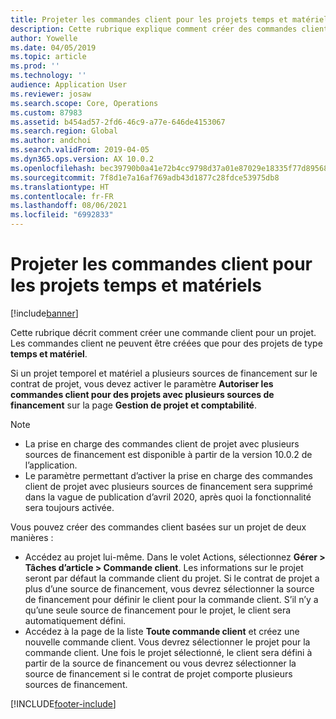 ```yaml
---
title: Projeter les commandes client pour les projets temps et matériels
description: Cette rubrique explique comment créer des commandes client basées sur des projets pour des projets de temps et matériels.
author: Yowelle
ms.date: 04/05/2019
ms.topic: article
ms.prod: ''
ms.technology: ''
audience: Application User
ms.reviewer: josaw
ms.search.scope: Core, Operations
ms.custom: 87983
ms.assetid: b454ad57-2fd6-46c9-a77e-646de4153067
ms.search.region: Global
ms.author: andchoi
ms.search.validFrom: 2019-04-05
ms.dyn365.ops.version: AX 10.0.2
ms.openlocfilehash: bec39790b0a41e72b4cc9798d37a01e87029e18335f77d895680aafbb74fac3b
ms.sourcegitcommit: 7f8d1e7a16af769adb43d1877c28fdce53975db8
ms.translationtype: HT
ms.contentlocale: fr-FR
ms.lasthandoff: 08/06/2021
ms.locfileid: "6992833"
---
```

# <a name="project-sales-orders-for-time-and-material-projects"></a>Projeter les commandes client pour les projets temps et matériels

[!include[banner](../includes/banner.md)]

Cette rubrique décrit comment créer une commande client pour un projet. Les commandes client ne peuvent être créées que pour des projets de type **temps et matériel**.

Si un projet temporel et matériel a plusieurs sources de financement sur le contrat de projet, vous devez activer le paramètre **Autoriser les commandes client pour des projets avec plusieurs sources de financement** sur la page **Gestion de projet et comptabilité**. 

> [!NOTE]
> - La prise en charge des commandes client de projet avec plusieurs sources de financement est disponible à partir de la version 10.0.2 de l’application.
> - Le paramètre permettant d’activer la prise en charge des commandes client de projet avec plusieurs sources de financement sera supprimé dans la vague de publication d’avril 2020, après quoi la fonctionnalité sera toujours activée.

Vous pouvez créer des commandes client basées sur un projet de deux manières :

- Accédez au projet lui-même. Dans le volet Actions, sélectionnez **Gérer > Tâches d’article > Commande client**. Les informations sur le projet seront par défaut la commande client du projet. Si le contrat de projet a plus d’une source de financement, vous devrez sélectionner la source de financement pour définir le client pour la commande client. S’il n’y a qu’une seule source de financement pour le projet, le client sera automatiquement défini.
- Accédez à la page de la liste **Toute commande client** et créez une nouvelle commande client. Vous devrez sélectionner le projet pour la commande client. Une fois le projet sélectionné, le client sera défini à partir de la source de financement ou vous devrez sélectionner la source de financement si le contrat de projet comporte plusieurs sources de financement.



[!INCLUDE[footer-include](../includes/footer-banner.md)]